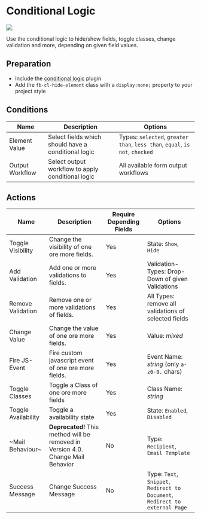 # Conditional Logic
![](https://user-images.githubusercontent.com/700119/43034880-05fca358-8ce5-11e8-8fc4-2954fc7b942d.png)

Use the conditional logic to hide/show fields, toggle classes, change validation and more, depending on given field values.

## Preparation
- Include the [conditional logic](91_Javascript.md#Conditional-logic-plugin) plugin
- Add the `fb-cl-hide-element` class with a `display:none;` property to your project style

## Conditions

| Name | Description | Options |
|------|-------------|---------|
| Element Value | Select fields which should have a conditional logic | Types: `selected`, `greater than`, `less than`, `equal`, `is not`, `checked` |
| Output Workflow | Select output workflow to apply conditional logic | All available form output workflows |

## Actions

| Name | Description | Require Depending Fields | Options |
|------|-------------|--------------------------|---------|
| Toggle Visibility | Change the visibility of one ore more fields. | Yes | State: `Show`, `Hide` |
| Add Validation | Add one or more validations to fields. | Yes | Validation-Types: Drop-Down of given Validations |
| Remove Validation | Remove one or more validations of fields. | Yes | All Types: remove all validations of selected fields |
| Change Value | Change the value of one ore more fields. | Yes | Value: *mixed* |
| Fire JS-Event | Fire custom javascript event of one ore more fields. | Yes | Event Name: *string* (only `a-z0-9.` chars) |
| Toggle Classes | Toggle a Class of one ore more fields | Yes | Class Name: *string* |
| Toggle Availability | Toggle a availability state | Yes | State: `Enabled`, `Disabled` |
| ~Mail Behaviour~ | **Deprecated!** This method will be removed in Version 4.0. Change Mail Behavior | No | Type: `Recipient`, `Email Template` |
| Success Message | Change Success Message | No | Type: `Text`, `Snippet`, `Redirect to Document`, `Redirect to external Page` |